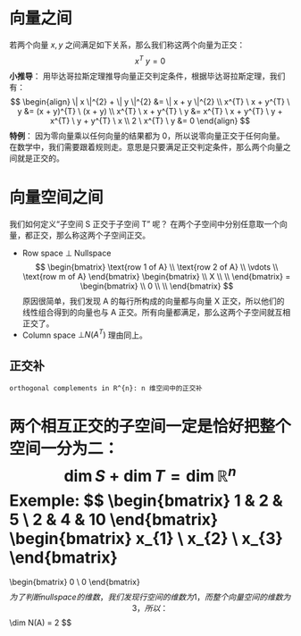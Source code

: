 # 向量之间
若两个向量 $x,y$ 之间满足如下关系，那么我们称这两个向量为正交：
$$
x^{T} \ y = 0
$$
**小推导**：
用毕达哥拉斯定理推导向量正交判定条件，根据毕达哥拉斯定理，我们有：
$$
\begin{align}
\| x \|^{2} + \| y \|^{2} &= \| x + y \|^{2} \\
x^{T} \ x + y^{T} \ y &= (x + y)^{T} \ (x + y) \\
x^{T} \ x + y^{T} \ y &= x^{T} \ x + y^{T} \ y + x^{T} \ y + y^{T} \ x \\
2 \ x^{T} \ y &= 0
\end{align}
$$
**特例**：
因为零向量乘以任何向量的结果都为 0，所以说零向量正交于任何向量。
	在数学中，我们需要跟着规则走。意思是只要满足正交判定条件，那么两个向量之间就是正交的。

# 向量空间之间
我们如何定义“子空间 S 正交于子空间 T” 呢？
在两个子空间中分别任意取一个向量，都正交，那么称这两个子空间正交。
- Row space $\bot$ Nullspace
$$
\begin{bmatrix}
\text{row 1 of A} \\
\text{row 2 of A} \\
\vdots \\
\text{row m of A}
\end{bmatrix}
\begin{bmatrix}
\\
X
\\
\\
\end{bmatrix}
=
\begin{bmatrix}
\\
0
\\
\\
\end{bmatrix}
$$
原因很简单，我们发现 A 的每行所构成的向量都与向量 X 正交，所以他们的线性组合得到的向量也与 A 正交。所有向量都满足，那么这两个子空间就互相正交了。
- Column space $\bot N(A^{T})$
理由同上。
## 正交补
	orthogonal complements in R^{n}: n 维空间中的正交补
两个相互正交的子空间一定是恰好把整个空间一分为二：
$$
\dim S + \dim T = \dim \mathbb{R}^{n}
$$
**Exemple**:
$$
\begin{bmatrix}
1 & 2 & 5 \\
2 & 4 & 10
\end{bmatrix}
\begin{bmatrix}
x_{1} \\
x_{2} \\
x_{3}
\end{bmatrix}
=
\begin{bmatrix}
0 \\
0
\end{bmatrix}
$$
为了判断 nullspace 的维数，我们发现行空间的维数为 1，而整个向量空间的维数为 3，所以：
$$
\dim N(A) = 2
$$

